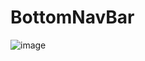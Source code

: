 # BottomNavBar
![image](https://github.com/GabrielMouraKT/BottomNavBar/assets/69040085/993563a1-4b18-43c4-bc7e-e8bda95d2e6a)
